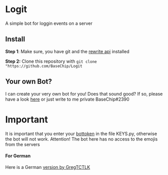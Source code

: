 # Logit
A simple bot for loggin events on a server 

## Install
**Step 1**: Make sure, you have git and the [rewrite api](https://gist.github.com/BaseChip/e5d4583ad5392cd9638410c25d24547e) installed

**Step 2:** Clone this repository with `git clone "https://github.com/BaseChip/Logit `
<br>

## Your own Bot?
I can create your very own bot for you! Does that sound good? If so, please have a look [here](https://www.fiverr.com/basechip/create-your-discord-bot) or just write to me private BaseChip#2390
# Important
It is important that you enter your [bottoken](https://discordapp.com/developers) in the file KEYS.py, otherwise the bot will not work.
Attention! The bot here has no access to the emojis from the servers

#### For German
Here is a German [version by GregTCTLK](https://github.com/GregTCLTK/Logit)
